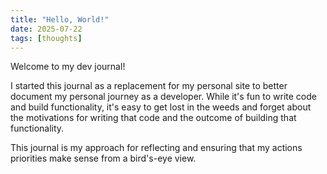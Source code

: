 ```yaml
---
title: "Hello, World!"
date: 2025-07-22
tags: [thoughts]
---
```


Welcome to my dev journal!

I started this journal as a replacement for my personal site to better document my personal journey as a developer.
While it's fun to write code and build functionality, it's easy to get lost in the weeds and forget about the motivations for writing that code and the outcome of building that functionality.

This journal is my approach for reflecting and ensuring that my actions priorities make sense from a bird's-eye view.
